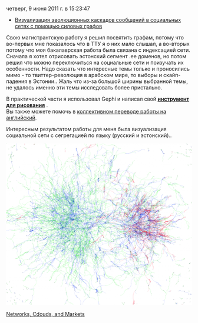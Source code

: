 четверг, 9 июня 2011 г. в 15:23:47

- [Визуализация эволюционных каскадов сообщений в социальных сетях с помощью силовых графов](Msc%20work.pdf)

Свою магистрантскую работу я решил посвятить графам, потому что во-первых мне показалось что в ТТУ я о них мало слышал, а во-вторых потому что моя бакалаврская работа была связана с индексацией сети. Сначала я хотел отрисовать эстонский сегмент .ee доменов, но потом решил что можно переключиться на социальные сети и поизучать их особенности. Надо сказать что интересные темы только и проносились мимо - то твиттер-революция в арабском мире, то выборы и скайп-падения в Эстонии.. Жаль что из-за большой ширины выбранной темы, не удалось именно эти темы исследовать более пристально.

В практической части я использовал Gephi и написал свой [**инструмент для рисования**](https://kurapov.ee/msc_tool/) .  
Вы также можете помочь в [коллективном переводе работы на английский](https://docs.google.com/document/d/18JqjHNSY52hx2lx3wN8is5OQbeiiMLNqGXqNv1LzrvE/edit?hl=ru&authkey=CMKM94EF).  

Интересным результатом работы для меня была визуализация социальной сети с сегрегацией по языку (русский и эстонский)..


![](img/pling_messages_language.png)


[Networks, Cdouds, and Markets](img/272.pdf)